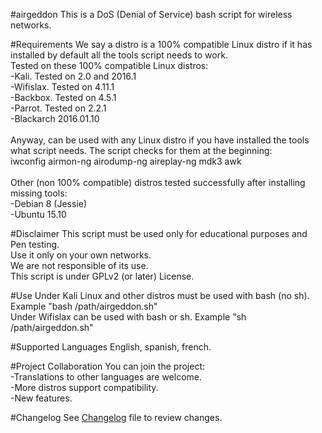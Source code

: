 #airgeddon
This is a DoS (Denial of Service) bash script for wireless networks.<br>

#Requirements
We say a distro is a 100% compatible Linux distro if it has installed by default all the tools script needs to work.<br>
Tested on these 100% compatible Linux distros:<br>
-Kali. Tested on 2.0 and 2016.1<br>
-Wifislax. Tested on 4.11.1<br>
-Backbox. Tested on 4.5.1<br>
-Parrot. Tested on 2.2.1<br>
-Blackarch 2016.01.10<br>
<br>
Anyway, can be used with any Linux distro if you have installed the tools what script needs. The script checks for them at the beginning:<br>
iwconfig airmon-ng airodump-ng aireplay-ng mdk3 awk<br>
<br>
Other (non 100% compatible) distros tested successfully after installing missing tools:<br>
-Debian 8 (Jessie)<br>
-Ubuntu 15.10<br>

#Disclaimer
This script must be used only for educational purposes and Pen testing.<br>
Use it only on your own networks.<br>
We are not responsible of its use.<br>
This script is under GPLv2 (or later) License.<br>

#Use
Under Kali Linux and other distros must be used with bash (no sh). Example "bash /path/airgeddon.sh"<br>
Under Wifislax can be used with bash or sh. Example "sh /path/airgeddon.sh"<br>

#Supported Languages
English, spanish, french.<br>

#Project Collaboration
You can join the project:<br>
-Translations to other languages are welcome.<br>
-More distros support compatibility.<br>
-New features.<br>

#Changelog
See <a href="https://github.com/v1s1t0r1sh3r3/airgeddon/blob/master/changelog.txt">Changelog</a> file to review changes.<br>